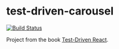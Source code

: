 # test-driven-carousel

[![Build Status](https://travis-ci.com/english-glaswegian/test-driven-carousel.svg?branch=main)](https://travis-ci.com/english-glaswegian/test-driven-carousel)

Project from the book
[Test-Driven React](​https://pragprog.com/book/tbreact/test-driven-react​).
